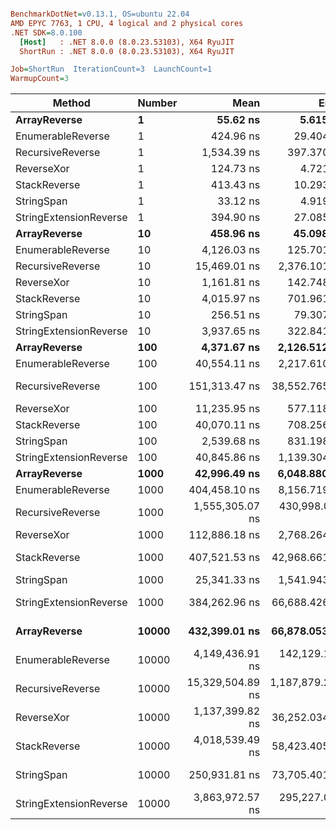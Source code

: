 ``` ini

BenchmarkDotNet=v0.13.1, OS=ubuntu 22.04
AMD EPYC 7763, 1 CPU, 4 logical and 2 physical cores
.NET SDK=8.0.100
  [Host]   : .NET 8.0.0 (8.0.23.53103), X64 RyuJIT
  ShortRun : .NET 8.0.0 (8.0.23.53103), X64 RyuJIT

Job=ShortRun  IterationCount=3  LaunchCount=1  
WarmupCount=3  

```
|                 Method | Number |             Mean |            Error |        StdDev |              Min |              Max |    Gen 0 |    Allocated |
|----------------------- |------- |-----------------:|-----------------:|--------------:|-----------------:|-----------------:|---------:|-------------:|
|           **ArrayReverse** |      **1** |         **55.62 ns** |         **5.615 ns** |      **0.308 ns** |         **55.27 ns** |         **55.85 ns** |   **0.0036** |        **304 B** |
|      EnumerableReverse |      1 |        424.96 ns |        29.404 ns |      1.612 ns |        423.10 ns |        425.91 ns |   0.0072 |        600 B |
|       RecursiveReverse |      1 |      1,534.39 ns |       397.370 ns |     21.781 ns |      1,517.84 ns |      1,559.06 ns |   0.0858 |      7,272 B |
|             ReverseXor |      1 |        124.73 ns |         4.721 ns |      0.259 ns |        124.53 ns |        125.02 ns |   0.0036 |        304 B |
|           StackReverse |      1 |        413.43 ns |        10.293 ns |      0.564 ns |        412.94 ns |        414.04 ns |   0.0105 |        896 B |
|             StringSpan |      1 |         33.12 ns |         4.919 ns |      0.270 ns |         32.83 ns |         33.37 ns |   0.0018 |        152 B |
| StringExtensionReverse |      1 |        394.90 ns |        27.085 ns |      1.485 ns |        393.40 ns |        396.37 ns |   0.0081 |        696 B |
|           **ArrayReverse** |     **10** |        **458.96 ns** |        **45.098 ns** |      **2.472 ns** |        **456.30 ns** |        **461.19 ns** |   **0.0362** |      **3,040 B** |
|      EnumerableReverse |     10 |      4,126.03 ns |       125.701 ns |      6.890 ns |      4,118.28 ns |      4,131.46 ns |   0.0687 |      6,000 B |
|       RecursiveReverse |     10 |     15,469.01 ns |     2,376.101 ns |    130.242 ns |     15,370.17 ns |     15,616.59 ns |   0.8545 |     72,720 B |
|             ReverseXor |     10 |      1,161.81 ns |       142.748 ns |      7.824 ns |      1,157.25 ns |      1,170.85 ns |   0.0362 |      3,040 B |
|           StackReverse |     10 |      4,015.97 ns |       701.961 ns |     38.477 ns |      3,988.81 ns |      4,060.00 ns |   0.1068 |      8,960 B |
|             StringSpan |     10 |        256.51 ns |        79.307 ns |      4.347 ns |        253.04 ns |        261.39 ns |   0.0181 |      1,520 B |
| StringExtensionReverse |     10 |      3,937.65 ns |       322.841 ns |     17.696 ns |      3,925.86 ns |      3,958.00 ns |   0.0763 |      6,960 B |
|           **ArrayReverse** |    **100** |      **4,371.67 ns** |     **2,126.512 ns** |    **116.561 ns** |      **4,303.94 ns** |      **4,506.26 ns** |   **0.3586** |     **30,400 B** |
|      EnumerableReverse |    100 |     40,554.11 ns |     2,217.610 ns |    121.555 ns |     40,413.89 ns |     40,629.62 ns |   0.6714 |     60,000 B |
|       RecursiveReverse |    100 |    151,313.47 ns |    38,552.765 ns |  2,113.207 ns |    149,624.97 ns |    153,683.29 ns |   8.5449 |    727,200 B |
|             ReverseXor |    100 |     11,235.95 ns |       577.118 ns |     31.634 ns |     11,212.94 ns |     11,272.03 ns |   0.3510 |     30,400 B |
|           StackReverse |    100 |     40,070.11 ns |       708.256 ns |     38.822 ns |     40,033.42 ns |     40,110.76 ns |   1.0376 |     89,600 B |
|             StringSpan |    100 |      2,539.68 ns |       831.198 ns |     45.561 ns |      2,487.86 ns |      2,573.45 ns |   0.1793 |     15,200 B |
| StringExtensionReverse |    100 |     40,845.86 ns |     1,139.304 ns |     62.449 ns |     40,780.41 ns |     40,904.80 ns |   0.7935 |     69,600 B |
|           **ArrayReverse** |   **1000** |     **42,996.49 ns** |     **6,048.880 ns** |    **331.560 ns** |     **42,763.56 ns** |     **43,376.09 ns** |   **3.6011** |    **304,000 B** |
|      EnumerableReverse |   1000 |    404,458.10 ns |     8,156.719 ns |    447.097 ns |    403,942.41 ns |    404,736.90 ns |   6.8359 |    600,000 B |
|       RecursiveReverse |   1000 |  1,555,305.07 ns |   430,998.011 ns | 23,624.455 ns |  1,541,529.44 ns |  1,582,583.78 ns |  85.9375 |  7,272,001 B |
|             ReverseXor |   1000 |    112,886.18 ns |     2,768.264 ns |    151.738 ns |    112,714.12 ns |    113,000.88 ns |   3.5400 |    304,000 B |
|           StackReverse |   1000 |    407,521.53 ns |    42,968.661 ns |  2,355.257 ns |    405,243.90 ns |    409,947.41 ns |  10.2539 |    896,000 B |
|             StringSpan |   1000 |     25,341.33 ns |     1,541.943 ns |     84.519 ns |     25,243.74 ns |     25,390.35 ns |   1.8005 |    152,000 B |
| StringExtensionReverse |   1000 |    384,262.96 ns |    66,688.426 ns |  3,655.418 ns |    380,225.77 ns |    387,348.28 ns |   8.3008 |    696,000 B |
|           **ArrayReverse** |  **10000** |    **432,399.01 ns** |    **66,878.053 ns** |  **3,665.812 ns** |    **428,472.36 ns** |    **435,731.37 ns** |  **36.1328** |  **3,040,000 B** |
|      EnumerableReverse |  10000 |  4,149,436.91 ns |   142,129.179 ns |  7,790.580 ns |  4,142,972.45 ns |  4,158,086.81 ns |  70.3125 |  6,000,005 B |
|       RecursiveReverse |  10000 | 15,329,504.89 ns | 1,187,879.286 ns | 65,111.672 ns | 15,285,128.66 ns | 15,404,253.38 ns | 859.3750 | 72,720,010 B |
|             ReverseXor |  10000 |  1,137,399.82 ns |    36,252.034 ns |  1,987.096 ns |  1,135,318.72 ns |  1,139,277.21 ns |  35.1563 |  3,040,001 B |
|           StackReverse |  10000 |  4,018,539.49 ns |    58,423.405 ns |  3,202.384 ns |  4,015,367.44 ns |  4,021,771.37 ns | 101.5625 |  8,960,005 B |
|             StringSpan |  10000 |    250,931.81 ns |    73,705.401 ns |  4,040.042 ns |    247,965.29 ns |    255,533.04 ns |  18.0664 |  1,520,000 B |
| StringExtensionReverse |  10000 |  3,863,972.57 ns |   295,227.082 ns | 16,182.393 ns |  3,846,670.26 ns |  3,878,734.56 ns |  82.0313 |  6,960,003 B |
